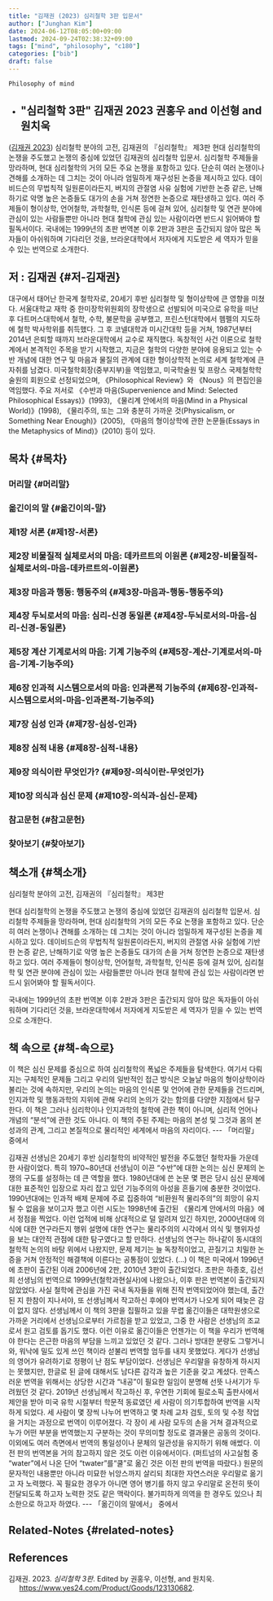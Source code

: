 ```yaml
---
title: "김재권 (2023) 심리철학 3판 입문서"
author: ["Junghan Kim"]
date: 2024-06-12T08:05:00+09:00
lastmod: 2024-09-24T02:38:32+09:00
tags: ["mind", "philosophy", "c180"]
categories: ["bib"]
draft: false
---
```


```text
Philosophy of mind
```

-   "심리철학 3판" 김재권 2023 권홍우 and 이선형 and 원치욱
    -

(<a href="#citeproc_bib_item_1">김재권 2023</a>) 심리철학 분야의 고전, 김재권의 『심리철학』 제3판 현대 심리철학의 논쟁을 주도했고 논쟁의 중심에 있었던 김재권의 심리철학 입문서. 심리철학 주제들을 망라하며, 현대 심리철학의 거의 모든 주요 논쟁을 포함하고 있다. 단순히 여러 논쟁이나 견해를 소개하는 데 그치는 것이 아니라 엄밀하게 재구성된 논증을 제시하고 있다. 데이비드슨의 무법칙적 일원론이라든지, 버지의 관절염 사유 실험에 기반한 논증 같은, 난해하기로 악명 높은 논증들도 대가의 손을 거쳐 정연한 논증으로 재탄생하고 있다. 여러 주제들이 형이상학, 언어철학, 과학철학, 인식론 등에 걸쳐 있어, 심리철학 및 연관 분야에 관심이 있는 사람들뿐만 아니라 현대 철학에 관심 있는 사람이라면 반드시 읽어봐야 할 필독서이다. 국내에는 1999년의 초판 번역본 이후 2판과 3판은 출간되지 않아 많은 독자들이 아쉬워하며 기다리던 것을, 브라운대학에서 저자에게 지도받은 세 역자가 믿을 수 있는 번역으로 소개한다.


## 저 : 김재권 {#저-김재권}

대구에서 태어난 한국계 철학자로, 20세기 후반 심리철학 및 형이상학에 큰 영향을 미쳤다. 서울대학교 재학 중 한미장학위원회의 장학생으로 선발되어 미국으로 유학을 떠난 후 다트머스대학에서 철학, 수학, 불문학을 공부했고, 프린스턴대학에서 헴펠의 지도하에 철학 박사학위를 취득했다. 그 후 코넬대학과 미시간대학 등을 거쳐, 1987년부터 2014년 은퇴할 때까지 브라운대학에서 교수로 재직했다. 독창적인 사건 이론으로 철학계에서 본격적인 주목을 받기 시작했고, 지금은 철학의 다양한 분야에 응용되고 있는 수반 개념에 대한 연구 및 마음과 물질의 관계에 대한 형이상학적 논의로 세계 철학계에 큰 자취를 남겼다. 미국철학회장(중부지부)을 역임했고, 미국학술원 및 프랑스 국제철학학술원의 회원으로 선정되었으며, 《Philosophical Review》와 《Nous》의 편집인을 역임했다. 주요 저서로 《수반과 마음(Supervenience and Mind: Selected Philosophical Essays)》(1993), 《물리계 안에서의 마음(Mind in a Physical World)》(1998), 《물리주의, 또는 그와 충분히 가까운 것(Physicalism, or Something Near Enough)》(2005), 《마음의 형이상학에 관한 논문들(Essays in the Metaphysics of Mind)》(2010) 등이 있다.


## 목차 {#목차}


### 머리말 {#머리말}


### 옮긴이의 말 {#옮긴이의-말}


### 제1장 서론 {#제1장-서론}


### 제2장 비물질적 실체로서의 마음: 데카르트의 이원론 {#제2장-비물질적-실체로서의-마음-데카르트의-이원론}


### 제3장 마음과 행동: 행동주의 {#제3장-마음과-행동-행동주의}


### 제4장 두뇌로서의 마음: 심리-신경 동일론 {#제4장-두뇌로서의-마음-심리-신경-동일론}


### 제5장 계산 기계로서의 마음: 기계 기능주의 {#제5장-계산-기계로서의-마음-기계-기능주의}


### 제6장 인과적 시스템으로서의 마음: 인과론적 기능주의 {#제6장-인과적-시스템으로서의-마음-인과론적-기능주의}


### 제7장 심성 인과 {#제7장-심성-인과}


### 제8장 심적 내용 {#제8장-심적-내용}


### 제9장 의식이란 무엇인가? {#제9장-의식이란-무엇인가}


### 제10장 의식과 심신 문제 {#제10장-의식과-심신-문제}


### 참고문헌 {#참고문헌}


### 찾아보기 {#찾아보기}


## 책소개 {#책소개}

심리철학 분야의 고전, 김재권의 『심리철학』 제3판

현대 심리철학의 논쟁을 주도했고 논쟁의 중심에 있었던 김재권의 심리철학 입문서. 심리철학 주제들을 망라하며, 현대 심리철학의 거의 모든 주요 논쟁을 포함하고 있다. 단순히 여러 논쟁이나 견해를 소개하는 데 그치는 것이 아니라 엄밀하게 재구성된 논증을 제시하고 있다. 데이비드슨의 무법칙적 일원론이라든지, 버지의 관절염 사유 실험에 기반한 논증 같은, 난해하기로 악명 높은 논증들도 대가의 손을 거쳐 정연한 논증으로 재탄생하고 있다. 여러 주제들이 형이상학, 언어철학, 과학철학, 인식론 등에 걸쳐 있어, 심리철학 및 연관 분야에 관심이 있는 사람들뿐만 아니라 현대 철학에 관심 있는 사람이라면 반드시 읽어봐야 할 필독서이다.

국내에는 1999년의 초판 번역본 이후 2판과 3판은 출간되지 않아 많은 독자들이 아쉬워하며 기다리던 것을, 브라운대학에서 저자에게 지도받은 세 역자가 믿을 수 있는 번역으로 소개한다.


## 책 속으로 {#책-속으로}

이 책은 심신 문제를 중심으로 하여 심리철학의 폭넓은 주제들을 탐색한다. 여기서 다뤄지는 구체적인 문제들 그리고 우리의 일반적인 접근 방식은 오늘날 마음의 형이상학이라 불리는 것에 속하지만, 우리의 논의는 마음의 인식론 및 언어에 관한 문제들을 건드리며, 인지과학 및 행동과학의 지위에 관해 우리의 논의가 갖는 함의를 다양한 지점에서 탐구한다. 이 책은 그러나 심리학이나 인지과학의 철학에 관한 책이 아니며, 심리적 언어나 개념의 “분석”에 관한 것도 아니다. 이 책의 주된 주제는 마음의 본성 및 그것과 몸의 본성과의 관계, 그리고 본질적으로 물리적인 세계에서 마음의 자리이다. --- 「머리말」 중에서

김재권 선생님은 20세기 후반 심리철학의 비약적인 발전을 주도했던 철학자들 가운데 한 사람이었다. 특히 1970~80년대 선생님이 이끈 “수반”에 대한 논의는 심신 문제의 논쟁의 구도를 설정하는 데 큰 역할을 했다. 1980년대에 쓴 논문 몇 편은 당시 심신 문제에 대한 표준적인 입장으로 자리 잡고 있던 기능주의의 아성을 흔들기에 충분한 것이었다. 1990년대에는 인과적 배제 문제에 주로 집중하여 “비환원적 물리주의”의 희망이 유지될 수 없음을 보이고자 했고 이런 시도는 1998년에 출간된 《물리계 안에서의 마음》에서 정점을 찍었다. 이런 업적에 비해 상대적으로 덜 알려져 있긴 하지만, 2000년대에 의식에 대한 연구라든지 행위 설명에 대한 연구는 물리주의의 시각에서 의식 및 행위자성을 보는 대안적 관점에 대한 탐구였다고 할 만하다. 선생님의 연구는 하나같이 동시대의 철학적 논의의 바탕 위에서 나왔지만, 문제 제기는 늘 독창적이었고, 끈질기고 치밀한 논증을 거쳐 안정적인 해결책에 이른다는 공통점이 있었다. (...) 이 책은 미국에서 1996년에 초판이 출간된 이래 2006년에 2판, 2010년 3판이 출간되었다. 초판은 하종호, 김선희 선생님의 번역으로 1999년(철학과현실사)에 나왔으나, 이후 판은 번역본이 출간되지 않았었다. 사실 철학에 관심을 가진 국내 독자들을 위해 진작 번역되었어야 했는데, 출간된 지 한참이 지나서야, 또 선생님께서 작고하신 후에야 번역서가 나오게 되어 때늦은 감이 없지 않다. 선생님께서 이 책의 3판을 집필하고 있을 무렵 옮긴이들은 대학원생으로 가까운 거리에서 선생님으로부터 가르침을 받고 있었고, 그중 한 사람은 선생님의 조교로서 원고 검토를 돕기도 했다. 이런 이유로 옮긴이들은 언젠가는 이 책을 우리가 번역해야 한다는 은근한 마음의 부담을 느끼고 있었던 것 같다. 그러나 방대한 분량도 그렇거니와, 워낙에 밀도 있게 쓰인 책이라 섣불리 번역할 엄두를 내지 못했었다. 게다가 선생님의 영어가 유려하기로 정평이 난 점도 부담이었다. 선생님은 우리말을 유창하게 하시지는 못했지만, 한글로 된 글에 대해서도 남다른 감각과 높은 기준을 갖고 계셨다. 만족스러운 번역을 위해서는 상당한 시간과 “내공”이 필요한 일임이 분명해 선뜻 나서기가 두려웠던 것 같다. 2019년 선생님께서 작고하신 후, 우연한 기회에 필로소픽 출판사에서 제안을 받아 미국 유학 시절부터 학문적 동료였던 세 사람이 의기투합하여 번역을 시작하게 되었다. 세 사람이 몇 장씩 나누어 번역하고 몇 차례 교차 검토, 토의 및 수정 작업을 거치는 과정으로 번역이 이루어졌다. 각 장이 세 사람 모두의 손을 거쳐 결과적으로 누가 어떤 부분을 번역했는지 구분하는 것이 무의미할 정도로 결과물은 공동의 것이다. 이외에도 여러 측면에서 번역의 통일성이나 문체의 일관성을 유지하기 위해 애썼다. 이전 판의 번역본을 거의 참고하지 않은 것도 이런 이유에서이다. (퍼트넘의 사고실험 중 “water”에서 나온 단어 “twater”를“쿨”로 옮긴 것은 이전 판의 번역을 따랐다.) 원문의 문자적인 내용뿐만 아니라 미묘한 뉘앙스까지 살리되 최대한 자연스러운 우리말로 옮기고 자 노력했다. 꼭 필요한 경우가 아니면 영어 병기를 하지 않고 우리말로 온전히 뜻이 전달되도록 하고자 노력한 것도 같은 맥락이다. 불가피하게 의역을 한 경우도 있으나 최소한으로 하고자 하였다. --- 「옮긴이의 말에서」 중에서


## Related-Notes {#related-notes}

## References

<style>.csl-entry{text-indent: -1.5em; margin-left: 1.5em;}</style><div class="csl-bib-body">
  <div class="csl-entry"><a id="citeproc_bib_item_1"></a>김재권. 2023. <i>심리철학 3판</i>. Edited by 권홍우, 이선형, and 원치욱. <a href="https://www.yes24.com/Product/Goods/123130682">https://www.yes24.com/Product/Goods/123130682</a>.</div>
</div>
